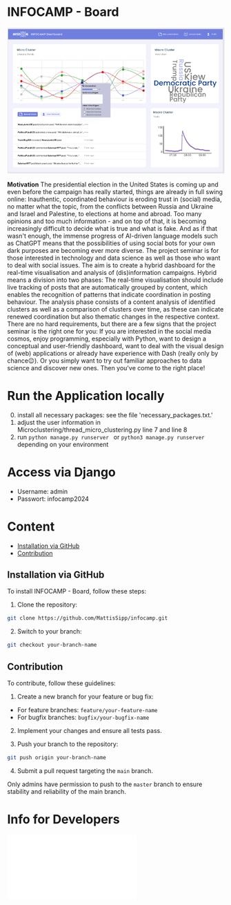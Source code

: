 # INFOCAMP - Board

![INFOCAMP - Board](Readme/figma_draft.png)

**Motivation**
The presidential election in the United States is coming up and even before the campaign has really started, things are already in full swing online: Inauthentic, coordinated behaviour is eroding trust in (social) media, no matter what the topic, from the conflicts between Russia and Ukraine and Israel and Palestine, to elections at home and abroad. Too many opinions and too much information - and on top of that, it is becoming increasingly difficult to decide what is true and what is fake. And as if that wasn't enough, the immense progress of AI-driven language models such as ChatGPT means that the possibilities of using social bots for your own dark purposes are becoming ever more diverse. The project seminar is for those interested in technology and data science as well as those who want to deal with social issues. The aim is to create a hybrid dashboard for the real-time visualisation and analysis of (dis)information campaigns. Hybrid means a division into two phases: The real-time visualisation should include live tracking of posts that are automatically grouped by content, which enables the recognition of patterns that indicate coordination in posting behaviour. The analysis phase consists of a content analysis of identified clusters as well as a comparison of clusters over time, as these can indicate renewed coordination but also thematic changes in the respective context. 
There are no hard requirements, but there are a few signs that the project seminar is the right one for you: If you are interested in the social media cosmos, enjoy programming, especially with Python, want to design a conceptual and user-friendly dashboard, want to deal with the visual design of (web) applications or already have experience with Dash (really only by chance😉). Or you simply want to try out familiar approaches to data science and discover new ones. Then you've come to the right place!

# Run the Application locally
0. install all necessary packages: see the file 'necessary_packages.txt.'
2. adjust the user information in Microclustering/thread_micro_clustering.py line 7 and line 8
3. run ```python manage.py runserver ``` or ```python3 manage.py runserver ``` depending on your environment

# Access via Django
- Username: admin
- Passwort: infocamp2024

# Content

- [Installation via GitHub](#Installation-via-GitHub)
- [Contribution](#Contribution)

## Installation via GitHub

To install INFOCAMP - Board, follow these steps:

1. Clone the repository:
```bash
git clone https://github.com/MattisSipp/infocamp.git
```
2. Switch to your branch:
```bash
git checkout your-branch-name
```

## Contribution

To contribute, follow these guidelines:

1. Create a new branch for your feature or bug fix:
- For feature branches: `feature/your-feature-name`
- For bugfix branches: `bugfix/your-bugfix-name`

2. Implement your changes and ensure all tests pass.

3. Push your branch to the repository:
```bash
git push origin your-branch-name
```
4. Submit a pull request targeting the `main` branch.

Only admins have permission to push to the `master` branch to ensure stability and reliability of the main branch.

# Info for Developers 
![INFOCAMP - Board](Readme/Micro-Clustering_Sequenzdiagramm.pdf)



